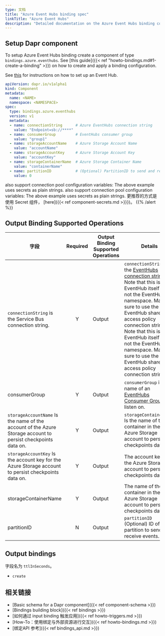 ```yaml
---
type: 文档
title: "Azure Event Hubs binding spec"
linkTitle: "Azure Event Hubs"
description: "Detailed documentation on the Azure Event Hubs binding component"
---
```


## Setup Dapr component

To setup Azure Event Hubs binding create a component of type `bindings.azure.eventhubs`. See [this guide]({{< ref "howto-bindings.md#1-create-a-binding" >}}) on how to create and apply a binding configuration.

See [this](https://docs.microsoft.com/en-us/azure/event-hubs/event-hubs-dotnet-framework-getstarted-send) for instructions on how to set up an Event Hub.

```yaml
apiVersion: dapr.io/v1alpha1
kind: Component
metadata:
  name: <NAME>
  namespace: <NAMESPACE>
spec:
  type: bindings.azure.eventhubs
  version: v1
  metadata:
  - name: connectionString      # Azure EventHubs connection string
    value: "Endpoint=sb://****"
  - name: consumerGroup         # EventHubs consumer group
    value: "group1"
  - name: storageAccountName    # Azure Storage Account Name
    value: "accountName"   
  - name: storageAccountKey     # Azure Storage Account Key
    value: "accountKey"                
  - name: storageContainerName  # Azure Storage Container Name
    value: "containerName"    
  - name: partitionID           # (Optional) PartitionID to send and receive events
    value: 0
```

also support connection pool configuration variables:
The above example uses secrets as plain strings. also support connection pool configuration variables: The above example uses secrets as plain strings. 更推荐的方式是使用 Secret 组件， [here]({{< ref component-secrets.md >}}})。
{{% /alert %}}

## Output Binding Supported Operations

| 字段                                                                                                           | Required | Output Binding Supported Operations | Details                                                                                                                                                                                                                                                                                                                                                                                                                                                   | Example:               |
| ------------------------------------------------------------------------------------------------------------ |:--------:| ----------------------------------- | --------------------------------------------------------------------------------------------------------------------------------------------------------------------------------------------------------------------------------------------------------------------------------------------------------------------------------------------------------------------------------------------------------------------------------------------------------- | ---------------------- |
| `connectionString` is the Service Bus connection string.                                                     |    Y     | Output                              | `connectionString` is the [EventHubs connection string](https://docs.microsoft.com/en-us/azure/event-hubs/authorize-access-shared-access-signature). Note that this is the EventHub itself and not the EventHubs namespace. Make sure to use the child EventHub shared access policy connection string. Note that this is the EventHub itself and not the EventHubs namespace. Make sure to use the child EventHub shared access policy connection string | `"Endpoint=sb://****"` |
| consumerGroup                                                                                                |    Y     | Output                              | `consumerGroup` is the name of an [EventHubs Consumer Group](https://docs.microsoft.com/en-us/azure/event-hubs/event-hubs-features#consumer-groups) to listen on.                                                                                                                                                                                                                                                                                         | `"group1"`             |
| `storageAccountName` Is the name of the account of the Azure Storage account to persist checkpoints data on. |    Y     | Output                              | `storageContainerName` Is the name of the container in the Azure Storage account to persist checkpoints data on.                                                                                                                                                                                                                                                                                                                                          | `"accountName"`        |
| `storageAccountKey`  Is the account key for the Azure Storage account to persist checkpoints data on.        |    Y     | Output                              | The account key for the Azure Storage account to persist checkpoints data on                                                                                                                                                                                                                                                                                                                                                                              | `"accountKey"`         |
| storageContainerName                                                                                         |    Y     | Output                              | The name of the container in the Azure Storage account to persist checkpoints data on                                                                                                                                                                                                                                                                                                                                                                     | `"contianerName"`      |
| partitionID                                                                                                  |    N     | Output                              | `partitionID` (Optional) ID of the partition to send and receive events.                                                                                                                                                                                                                                                                                                                                                                                  | `0`                    |

## Output bindings

字段名为 `ttlInSeconds`。

- `create`

## 相关链接

- [Basic schema for a Dapr component]({{< ref component-schema >}})
- [Bindings building block]({{< ref bindings >}})
- [如何通过 input binding 触发应用]({{< ref howto-triggers.md >}})
- [How-To：使用绑定与外部资源进行交互]({{< ref howto-bindings.md >}})
- [绑定API 参考]({{< ref bindings_api.md >}})
